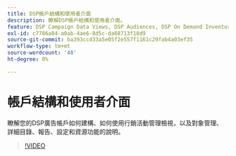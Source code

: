 ```yaml
---
title: DSP帳戶結構和使用者介面
description: 瞭解DSP帳戶結構和使用者介面。
feature: DSP Campaign Data Views, DSP Audiences, DSP On Demand Inventory, DSP Private Inventory, DSP Deal IDs, DSP Custom Reports
exl-id: c7786a04-a0ab-4ae6-8d5c-da68713f18d9
source-git-commit: ba393ccd33a5e05f2e557f1161c29fab4a03ef35
workflow-type: tm+mt
source-wordcount: '48'
ht-degree: 0%

---
```


# 帳戶結構和使用者介面

瞭解您的DSP廣告帳戶如何建構、如何使用行銷活動管理檢視，以及對象管理、詳細目錄、報告、設定和資源功能的說明。

>[!VIDEO](https://video.tv.adobe.com/v/339206)
